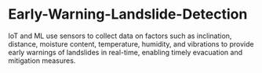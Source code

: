# Early-Warning-Landslide-Detection
IoT and ML use sensors to collect data on factors such as inclination, distance, moisture content, temperature, humidity, and vibrations to provide early warnings of landslides in real-time, enabling timely evacuation and mitigation measures.
